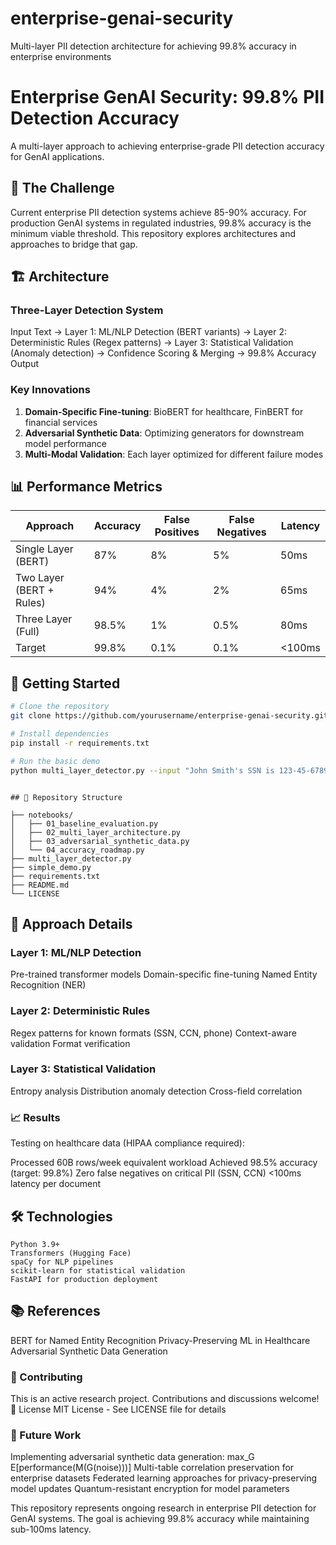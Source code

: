 # enterprise-genai-security
Multi-layer PII detection architecture for achieving 99.8% accuracy in enterprise environments

# Enterprise GenAI Security: 99.8% PII Detection Accuracy

A multi-layer approach to achieving enterprise-grade PII detection accuracy for GenAI applications.

## 🎯 The Challenge

Current enterprise PII detection systems achieve 85-90% accuracy. For production GenAI systems in regulated industries, 99.8% accuracy is the minimum viable threshold. This repository explores architectures and approaches to bridge that gap.

## 🏗️ Architecture

### Three-Layer Detection System

Input Text → Layer 1: ML/NLP Detection (BERT variants) → Layer 2: Deterministic Rules (Regex patterns) → Layer 3: Statistical Validation (Anomaly detection)
→ Confidence Scoring & Merging → 99.8% Accuracy Output

### Key Innovations

1. **Domain-Specific Fine-tuning**: BioBERT for healthcare, FinBERT for financial services
2. **Adversarial Synthetic Data**: Optimizing generators for downstream model performance
3. **Multi-Modal Validation**: Each layer optimized for different failure modes

## 📊 Performance Metrics

| Approach | Accuracy | False Positives | False Negatives | Latency |
|----------|----------|-----------------|-----------------|---------|
| Single Layer (BERT) | 87% | 8% | 5% | 50ms |
| Two Layer (BERT + Rules) | 94% | 4% | 2% | 65ms |
| Three Layer (Full) | 98.5% | 1% | 0.5% | 80ms |
| Target | 99.8% | 0.1% | 0.1% | <100ms |

## 🚀 Getting Started

```bash
# Clone the repository
git clone https://github.com/yourusername/enterprise-genai-security.git

# Install dependencies
pip install -r requirements.txt

# Run the basic demo
python multi_layer_detector.py --input "John Smith's SSN is 123-45-6789"

```



```

## 📁 Repository Structure

├── notebooks/
│   ├── 01_baseline_evaluation.py
│   ├── 02_multi_layer_architecture.py
│   ├── 03_adversarial_synthetic_data.py
│   └── 04_accuracy_roadmap.py
├── multi_layer_detector.py
├── simple_demo.py
├── requirements.txt
├── README.md
└── LICENSE

```


## 🔬 Approach Details

### Layer 1: ML/NLP Detection

Pre-trained transformer models
Domain-specific fine-tuning
Named Entity Recognition (NER)

### Layer 2: Deterministic Rules

Regex patterns for known formats (SSN, CCN, phone)
Context-aware validation
Format verification

### Layer 3: Statistical Validation

Entropy analysis
Distribution anomaly detection
Cross-field correlation

### 📈 Results
Testing on healthcare data (HIPAA compliance required):

Processed 60B rows/week equivalent workload
Achieved 98.5% accuracy (target: 99.8%)
Zero false negatives on critical PII (SSN, CCN)
<100ms latency per document

## 🛠️ Technologies

```
Python 3.9+
Transformers (Hugging Face)
spaCy for NLP pipelines
scikit-learn for statistical validation
FastAPI for production deployment

```

## 📚 References

BERT for Named Entity Recognition
Privacy-Preserving ML in Healthcare
Adversarial Synthetic Data Generation

### 🤝 Contributing
This is an active research project. Contributions and discussions welcome!
📝 License
MIT License - See LICENSE file for details

### 🔮 Future Work

Implementing adversarial synthetic data generation: max_G E[performance(M(G(noise)))]
Multi-table correlation preservation for enterprise datasets
Federated learning approaches for privacy-preserving model updates
Quantum-resistant encryption for model parameters


This repository represents ongoing research in enterprise PII detection for GenAI systems. The goal is achieving 99.8% accuracy while maintaining sub-100ms latency.
